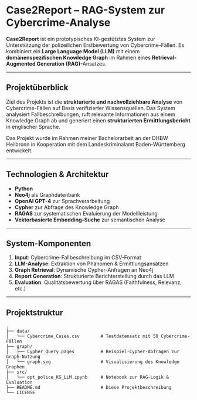 # Case2Report – RAG-System zur Cybercrime-Analyse

**Case2Report** ist ein prototypisches KI-gestütztes System zur Unterstützung der polizeilichen Erstbewertung von Cybercrime-Fällen. Es kombiniert ein **Large Language Model (LLM)** mit einem **domänenspezifischen Knowledge Graph** im Rahmen eines **Retrieval-Augmented Generation (RAG)**-Ansatzes.

---

## Projektüberblick

Ziel des Projekts ist die **strukturierte und nachvollziehbare Analyse** von Cybercrime-Fällen auf Basis verifizierter Wissensquellen. Das System analysiert Fallbeschreibungen, ruft relevante Informationen aus einem Knowledge Graph ab und generiert einen **strukturierten Ermittlungsbericht** in englischer Sprache.

Das Projekt wurde im Rahmen meiner Bachelorarbeit an der DHBW Heilbronn in Kooperation mit dem Landeskriminalamt Baden-Württemberg entwickelt.

---

## Technologien & Architektur

- **Python**
- **Neo4j** als Graphdatenbank
- **OpenAI GPT-4** zur Sprachverarbeitung
- **Cypher** zur Abfrage des Knowledge Graph
- **RAGAS** zur systematischen Evaluierung der Modellleistung
- **Vektorbasierte Embedding-Suche** zur semantischen Analyse

---

## System-Komponenten

1. **Input**: Cybercrime-Fallbeschreibung im CSV-Format  
2. **LLM-Analyse**: Extraktion von Phänomen & Ermittlungsansätzen  
3. **Graph Retrieval**: Dynamische Cypher-Anfragen an Neo4j  
4. **Report Generation**: Strukturierte Berichterstellung durch das LLM  
5. **Evaluation**: Qualitätsbewertung über RAGAS (Faithfulness, Relevanz, etc.)

---

## Projektstruktur

```plaintext
.
├── data/
│   └── Cybercrime_Cases.csv        # Testdatensatz mit 50 Cybercrime-Fällen
├── graph/
│   ├── Cypher_Query.pages          # Beispiel-Cypher-Abfragen zur Graph-Nutzung
│   └── graph.svg                   # Visualisierung des Knowledge Graphen
├── src/
│   └── opt_police_KG_LLM.ipynb     # Notebook zur RAG-Logik & Evaluation
├── README.md                       # Diese Projektbeschreibung
└── LICENSE                       
